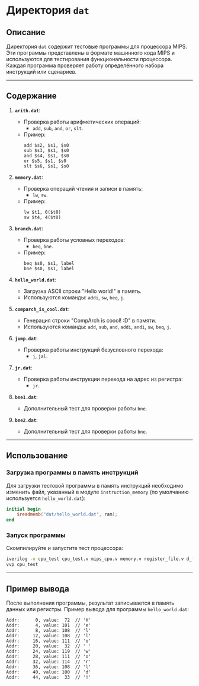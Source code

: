 # Директория `dat`

## Описание

Директория `dat` содержит тестовые программы для процессора MIPS. Эти программы представлены в формате машинного кода MIPS и используются для тестирования функциональности процессора. Каждая программа проверяет работу определённого набора инструкций или сценариев.

---

## Содержание

1. **`arith.dat`**:
   - Проверка работы арифметических операций:
     - `add`, `sub`, `and`, `or`, `slt`.
   - Пример:
     ```
     add $s2, $s1, $s0
     sub $s3, $s1, $s0
     and $s4, $s1, $s0
     or $s5, $s1, $s0
     slt $s6, $s1, $s0
     ```

2. **`memory.dat`**:
   - Проверка операций чтения и записи в память:
     - `lw`, `sw`.
   - Пример:
     ```
     lw $t1, 0($t0)
     sw $t4, 4($t0)
     ```

3. **`branch.dat`**:
   - Проверка работы условных переходов:
     - `beq`, `bne`.
   - Пример:
     ```
     beq $s0, $s1, label
     bne $s0, $s1, label
     ```

4. **`hello_world.dat`**:
   - Загрузка ASCII строки "Hello world!" в память.
   - Используются команды: `addi`, `sw`, `beq`, `j`.

5. **`comparch_is_cool.dat`**:
   - Генерация строки "CompArch is coool! :D" в памяти.
   - Используются команды: `add`, `sub`, `and`, `addi`, `andi`, `sw`, `beq`, `j`.

6. **`jump.dat`**:
   - Проверка работы инструкций безусловного перехода:
     - `j`, `jal`.

7. **`jr.dat`**:
   - Проверка работы инструкции перехода на адрес из регистра:
     - `jr`.

8. **`bne1.dat`**:
   - Дополнительный тест для проверки работы `bne`.

9. **`bne2.dat`**:
   - Дополнительный тест для проверки работы `bne`.

---

## Использование

### Загрузка программы в память инструкций
Для загрузки тестовой программы в память инструкций необходимо изменить файл, указанный в модуле `instruction_memory` (по умолчанию используется `hello_world.dat`):
```verilog
initial begin
    $readmemb("dat/hello_world.dat", ram);
end
```

### Запуск программы
Скомпилируйте и запустите тест процессора:
```bash
iverilog -o cpu_test cpu_test.v mips_cpu.v memory.v register_file.v d_flop.v util.v
vvp cpu_test
```

---

## Пример вывода

После выполнения программы, результат записывается в память данных или регистры. Пример вывода для программы `hello_world.dat`:
```
Addr:      0, value:  72  // 'H'
Addr:      4, value: 101  // 'e'
Addr:      8, value: 108  // 'l'
Addr:     12, value: 108  // 'l'
Addr:     16, value: 111  // 'o'
Addr:     20, value:  32  // ' '
Addr:     24, value: 119  // 'w'
Addr:     28, value: 111  // 'o'
Addr:     32, value: 114  // 'r'
Addr:     36, value: 108  // 'l'
Addr:     40, value: 100  // 'd'
Addr:     44, value:  33  // '!'
```
